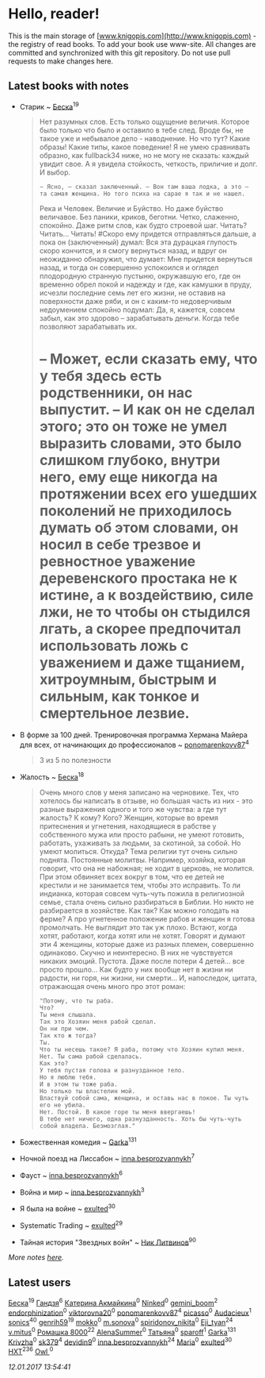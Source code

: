 # Hello, reader!
This is the main storage of [www.knigopis.com](http://www.knigopis.com) - the registry of read books.
To add your book use www-site. All changes are committed and synchronized with this git repository.
Do not use pull requests to make changes here.


## Latest books with notes
* Старик ~ [Беска](users/157/1577468-vkontakte)<sup>19</sup>
    > Нет разумных слов. Есть только ощущение величия. Которое было только что было и оставило в тебе след. Вроде бы, не такое уже и небывалое дело - наводнение. Но что тут? Какие образы! Какие типы, какое поведение! Я не умею сравнивать образно, как fullback34 ниже, но не могу не сказать: каждый увидит свое. А я увидела стойкость, четкость, приличие и долг. И выбор.
    > 
    >     – Ясно, – сказал заключенный. – Вон там ваша лодка, а это – та самая женщина. Но того психа на сарае я так и не нашел.
    > 
    > Река и Человек. Величие и Буйство. Но даже буйство величавое. Без паники, криков, беготни. Четко, слаженно, спокойно. Даже ритм слов, как будто строевой шаг. Читать? Читать... Читать!
    > #Скоро ему придется отправляться дальше, а пока он (заключенный) думал: Вся эта дурацкая глупость скоро кончится, и я смогу вернуться назад, и вдруг он неожиданно обнаружил, что думает: Мне придется вернуться назад, и тогда он совершенно успокоился и оглядел плодородную странную пустыню, окружавшую его, где он временно обрел покой и надежду и где, как камушки в пруду, исчезли последние семь лет его жизни, не оставив на поверхности даже ряби, и он с каким-то недоверчивым недоумением спокойно подумал: Да, я, кажется, совсем забыл, как это здорово – зарабатывать деньги. Когда тебе позволяют зарабатывать их.
    > # – Может, если сказать ему, что у тебя здесь есть родственники, он нас выпустит. – И как он не сделал этого; это он тоже не умел выразить словами, это было слишком глубоко, внутри него, ему еще никогда на протяжении всех его ушедших поколений не приходилось думать об этом словами, он носил в себе трезвое и ревностное уважение деревенского простака не к истине, а к воздействию, силе лжи, не то чтобы он стыдился лгать, а скорее предпочитал использовать ложь с уважением и даже тщанием, хитроумным, быстрым и сильным, как тонкое и смертельное лезвие.

* В форме за 100 дней. Тренировочная программа Хермана Майера для всех, от начинающих до профессионалов ~ [ponomarenkovv87](users/376/376238510-yandex)<sup>4</sup>
    > 3 из 5 по полезности

* Жалость ~ [Беска](users/157/1577468-vkontakte)<sup>18</sup>
    > Очень много слов у меня записано на черновике. Тех, что хотелось бы написать в отзыве, но большая часть из них - это разные выражения одного и того же чувства: а где тут жалость? К кому? Кого? Женщин, которые во время притеснения и угнетения, находящиеся в рабстве у собственного мужа или просто рабыни, не умеют готовить, работать, ухаживать за людьми, за скотиной, за собой. Но умеют молиться. Откуда? Тема религии тут очень сильно поднята. Постоянные молитвы. Например, хозяйка, которая говорит, что она не набожная; не ходит в церковь, не молится. При этом обвиняет всех вокруг в том, что ее детей не крестили и не занимается тем, чтобы это исправить. То ли индианка, которая совсем чуть-чуть пожила в религиозной семье, стала очень сильно разбираться в Библии. Но никто не разбирается в хозяйстве. Как так? Как можно голодать на ферме? А про угнетенное положение рабов и женщин я готова промолчать. Не выглядит это так уж плохо. Встают, когда хотят, работают, когда хотят или не хотят.
    > Говорят и думают эти 4 женщины, которые даже из разных племен, совершенно одинаково. Скучно и неинтересно. В них не чувствуется никаких эмоций. Пустота. Даже после потери 4 детей... все просто прошло... Как будто у них вообще нет в жизни ни радости, ни горя, ни жизни, ни смерти... И, напоследок, цитата, отражающая очень много про этот роман:
    > 
    >     "Потому, что ты раба.
    >     Что?
    >     Ты меня слышала.
    >     Так это Хозяин меня рабой сделал.
    >     Он ни при чем.
    >     Так кто ж тогда?
    >     Ты.
    >     Что ты несешь такое? Я раба, потому что Хозяин купил меня.
    >     Нет. Ты сама рабой сделалась.
    >     Как это?
    >     У тебя пустая голова и разнузданное тело.
    >     Но я люблю тебя.
    >     И в этом ты тоже раба.
    >     Но только ты властелин мой.
    >     Властвуй собой сама, женщина, и оставь нас в покое. Ты чуть его не убила.
    >     Нет. Постой. В какое горе ты меня ввергаешь!
    >     В тебе нет ничего, одна разнузданность. Хоть бы чуть-чуть собой владела. Безмозглая."

* Божественная комедия ~ [Garka](users/115/115753719718250012620-google)<sup>131</sup>

* Ночной поезд на Лиссабон ~ [inna.besprozvannykh](users/733/73323849-yandex)<sup>7</sup>

* Фауст ~ [inna.besprozvannykh](users/733/73323849-yandex)<sup>6</sup>

* Война и мир ~ [inna.besprozvannykh](users/733/73323849-yandex)<sup>3</sup>

* Я была на войне ~ [exulted](users/100/100599204551896265722-google)<sup>30</sup>

* Systematic Trading ~ [exulted](users/100/100599204551896265722-google)<sup>29</sup>

* Тайная история "Звездных войн" ~ [Ник Литвинов](users/241/241974816-vkontakte)<sup>90</sup>


_More notes [here](latest_books_with_notes.md)._


## Latest users
[Беска](users/157/1577468-vkontakte)<sup>19</sup> 
[Гандзя](users/103/1034497246671899-facebook)<sup>6</sup> 
[Катерина Акмайкина](users/864/8644621246977640666-mailru)<sup>0</sup> 
[Ninked](users/100/100000146591910-facebook)<sup>0</sup> 
[gemini_boom](users/737/73762263-vkontakte)<sup>2</sup> 
[endorphinization](users/476/476439-vkontakte)<sup>0</sup> 
[viktorovna20](users/815/81551570-vkontakte)<sup>0</sup> 
[ponomarenkovv87](users/376/376238510-yandex)<sup>4</sup> 
[picasso](users/863/8635122-vkontakte)<sup>0</sup> 
[Audacieux](users/113/1139361566180442-facebook)<sup>1</sup> 
[sonics](users/588/5880221-vkontakte)<sup>40</sup> 
[genrih59](users/872/872361436199401-facebook)<sup>19</sup> 
[mokko](users/109/1098444656949378-facebook)<sup>0</sup> 
[m.sonova](users/134/134457249-vkontakte)<sup>0</sup> 
[spiridonov_nikita](users/109/1093110572-instagram)<sup>0</sup> 
[Eji_tyan](users/235/2352103981-twitter)<sup>24</sup> 
[v.mitus](users/385/385169253-vkontakte)<sup>0</sup> 
[Ромашка 8000](users/136/1367562056650260-facebook)<sup>22</sup> 
[AlenaSummer](users/102/10208387701954019-facebook)<sup>0</sup> 
[Татьяна](users/735/73529875-vkontakte)<sup>0</sup> 
[sparoff](users/116/1165375013501175-facebook)<sup>1</sup> 
[Garka](users/115/115753719718250012620-google)<sup>131</sup> 
[Krivzha](users/172/1729223597304810-facebook)<sup>0</sup> 
[sk379](users/104/104993798183193187530-google)<sup>4</sup> 
[devidin9](users/170/170170925-vkontakte)<sup>0</sup> 
[inna.besprozvannykh](users/733/73323849-yandex)<sup>24</sup> 
[Maria](users/698/698159696990609-facebook)<sup>0</sup> 
[exulted](users/100/100599204551896265722-google)<sup>30</sup> 
[HXT](users/100/100002563462782-facebook)<sup>236</sup> 
[Owl ](users/112/112882224865387708202-google)<sup>0</sup> 


_12.01.2017 13:54:41_
